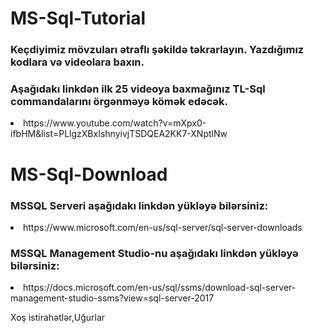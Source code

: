 # MS-Sql-Tutorial
<h3>Keçdiyimiz  mövzuları ətraflı şəkildə təkrarlayın. Yazdığımız kodlara və videolara baxın.</h3>

<h3>Aşağıdakı linkdən ilk 25 videoya baxmağınız TL-Sql commandalarını örgənməyə kömək edəcək.</h3>
<li>https://www.youtube.com/watch?v=mXpx0-ifbHM&list=PLlgzXBxIshnyivjTSDQEA2KK7-XNptlNw</li>

# MS-Sql-Download
<h3>MSSQL Serveri aşağıdakı linkdən yükləyə bilərsiniz:</h3>
<li>https://www.microsoft.com/en-us/sql-server/sql-server-downloads</li>

<h3>MSSQL Management Studio-nu aşağıdakı linkdən yükləyə bilərsiniz:</h3>
<li>https://docs.microsoft.com/en-us/sql/ssms/download-sql-server-management-studio-ssms?view=sql-server-2017</li>

 <p> Xoş istirahətlər,Uğurlar</p>
